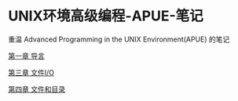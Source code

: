 # UNIX环境高级编程-APUE-笔记

重温 Advanced Programming in the UNIX Environment(APUE) 的笔记

[第一章 导言](https://github.com/weiweitong/APUE/tree/master/chapter1)

[第三章 文件I/O](https://github.com/weiweitong/APUE/tree/master/chapter3)

[第四章 文件和目录](https://github.com/weiweitong/APUE/tree/master/chapter4)











